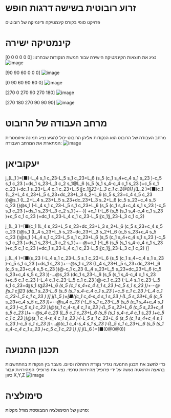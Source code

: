 # זרוע רובוטית בשישה דרגות חופש
פרויקט סופי בקורס קינמטיקה ודינמיקה של רובוטים
# קינמטיקה ישירה
נציג את תוצאות הקינמטיקה הישירה עבור חמשת הנקודות שבחרנו:
[0 0 0 0 0 0]
![image](https://github.com/menach/6DOF-robot/assets/67026699/b65951ba-c082-41dd-9cfe-dfc5531c68f9)

[90 90 60 0 0 0]
![image](https://github.com/menach/6DOF-robot/assets/67026699/89daa566-7995-4326-8fd4-fda36c080081)

[0 90 60 90 60 0]
![image](https://github.com/menach/6DOF-robot/assets/67026699/269f71b1-c928-4674-98b8-a81028f843a3)

[270 0 270 90 270 180]
![image](https://github.com/menach/6DOF-robot/assets/67026699/9b17ee3f-1fa7-4a17-8f89-3ca9a3f13e15)

[270 180 270 90 90 90]
![image](https://github.com/menach/6DOF-robot/assets/67026699/e0e353f8-2105-4c82-80f3-185ec31abd22)

# מרחב העבודה של הרובוט
מרחב העבודה של הרובוט הוא הנקודות אליהן הרובוט יכול להגיע
נציג תמונה איזומטרית המתארת את המרחב העבודה:
![image](https://github.com/menach/6DOF-robot/assets/67026699/636bf272-5b67-4c49-a8f9-5d7025bb951c)

# יעקוביאן
j_(L_1 )=[■(-L_4 s_1 c_23-L_5 s_1 c_23+L_6 (s_5 (c_1 s_4+c_4 s_1 s_23 )-c_5 s_1 c_23 )+ds_1 s_23-L_3 c_2 s_1@L_6 (s_5 (s_1 s_4-c_4 c_1 s_23 )+c_5 c_1 c_23 )-dc_1 s_23+L_4 c_1 c_23+L_5 〖c_1〗_23+L_3 c_1 c_2@0)]
j_(L_2 )=[■(c_1 {L_2+L_4 s_23+L_5 s_23+dc_23+L_3 s_2+L_6 (c_5 s_23+c_4 s_5 c_23 )}@s_1 {L_2+L_4 s_23+L_5 s_23+dc_23+L_3 s_2+L_6 (c_5 s_23+c_4 s_5 c_23 )}@s_1 (-L_4 s_1 c_23-L_5 s_1 c_23+L_6 (s_5 (c_1 s_4+c_4 s_1 s_23 )-c_5 s_1 c_23 )+ds_1 s_23-L_3 c_2 s_1 )+⋯)]
            +c_1 (-L_6 (s_5 (s_1 s_4-c_4 c_1 s_23 )+c_5 c_1 c_23 )+dc_1 s_23-L_4 c_1 c_23-L_5 〖c_1〗_23-L_3 c_1 c_2)


j_(L_3 )=[■(c_1 (L_4 s_23+L_5 s_23+dc_23+L_3 s_2+L_6 (c_5 s_23+c_4 s_5 c_23 ))@s_1 (L_4 s_23+L_5 s_23+dc_23+L_3 s_2+L_6 (c_5 s_23+c_4 s_5 c_23 ))@s_1 (-L_4 s_1 c_23-L_5 s_1 c_23+L_6 (s_5 (c_1 s_4+c_4 s_1 s_23 )-c_5 s_1 c_23 )+ds_1 s_23-L_3 c_2 s_1 )+⋯@+c_1 (-L_6 (s_5 (s_1 s_4-c_4 c_1 s_23 )+c_5 c_1 c_23 )+dc_1 s_23-L_4 c_1 c_23-L_5 〖c_1〗_23-L_3 c_1 c_2) )]
            
j_(L_4 )=[■(s_23 (-L_4 s_1 c_23-L_5 s_1 c_23+L_6 (s_5 (c_1 s_4+c_4 s_1 s_23 )-c_5 s_1 c_23 )+ds_1 s_23  )+⋯@s_1 c_23 (L_4 s_23+L_5 s_23+dc_23+L_6 (c_5 s_23+c_4 s_5 c_23 ))@-c_1 c_23 (L_4 s_23+L_5 s_23+dc_23+L_6 (c_5 s_23+c_4 s_5 c_23 ))-…@s_23 (dc_1 s_23-L_6 (s_5 (s_1 s_4-c_4 c_1 s_23 )+c_5 c_1 c_23 )-L_4 c_1 c_23-L_5 c_1 c_23 )@-c_1 c_23 (-L_4 s_1 c_23-L_5 s_1 c_23+d〖s_1 s〗_23+L_6 (s_5 (c_1 s_4+c_4 s_1 s_23 )-c_5 s_1 s_23 ))+⋯@〖s_1 c〗_23 (dc_1 s_23-L_6 (s_5 (s_1 s_4-c_4 c_1 s_23 )+c_5 c_1 c_23 )-L_4 c_1 c_23-L_5 c_1 c_23 ) )]
j_(L_5 )=[■((c_1 c_4-s_4 s_1 s_23 )∙(L_5 s_23+L_6 (c_5 s_23+c_4 s_5 c_23 ))+⋯@s_4 c_23 (-L_5 s_1 c_23-L_6 (s_5 (c_1 s_4+c_4 s_1 s_23 )-c_5 s_1 c_23 ))@(s_1 c_4-s_4 c_1 s_23 )∙(L_5 s_23+L_6 (c_5 s_23+c_4 s_5 c_23 ))+⋯@s_4 c_23 (L_5 c_1 c_23+L_6 (s_5 (s_1 s_4-c_4 c_1 s_23 )+c_5 c_1 c_23 ))@(s_1 c_4-s_4 c_1 s_23 )∙(-L_5 s_1 c_23+L_6 (s_5 (c_1 s_4+c_4 s_1 s_23 )-c_5 c_1 c_23 ))-…@(c_1 c_4-s_4 s_1 s_23 )∙(L_5 c_1 c_23+L_6 (s_5 (s_1 s_4-c_4 c_1 s_23 )+c_5 c_1 c_23 )) )]
j_(L_6 )=[■(0@0@0)]

# תכנון התנועה
כדי לחשב את תכנון התנועה נגדיר נקודת התחלה וסיום. מעבר בין הנקודות בהתחשבות בהאצה וההאטה נעשה על ידי פרופיל מהירויות טרפזי. נציג את פרופילי המהירויות עבור כיוון X,Y,Z
![image](https://github.com/menach/6DOF-robot/assets/67026699/ea663dbe-c315-400f-a692-55d8d795eb5d)

# סימולציה 
סרטון של הסימולציה המבוססת מודל מקלות:

